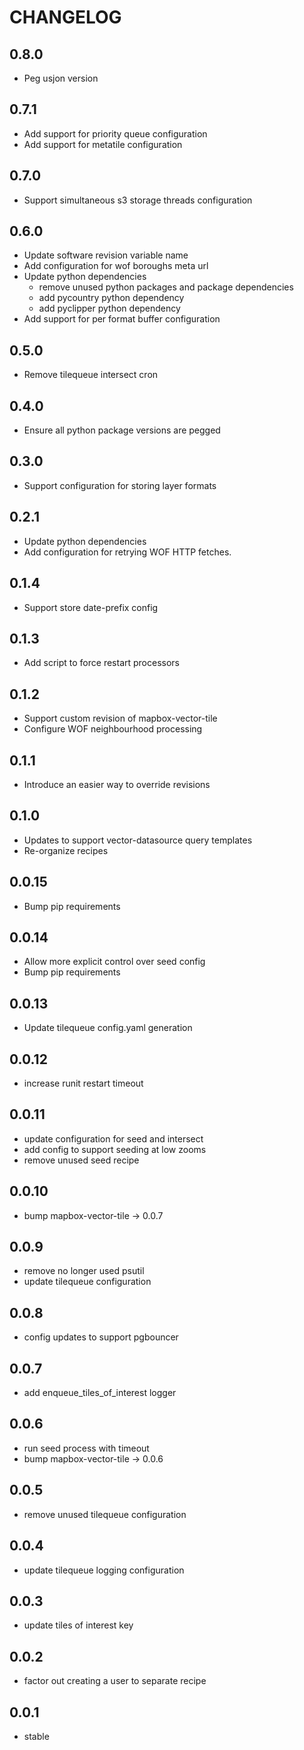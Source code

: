 CHANGELOG
=========

0.8.0
-----
* Peg usjon version

0.7.1
-----
* Add support for priority queue configuration
* Add support for metatile configuration

0.7.0
-----
* Support simultaneous s3 storage threads configuration

0.6.0
-----
* Update software revision variable name
* Add configuration for wof boroughs meta url
* Update python dependencies
  - remove unused python packages and package dependencies
  - add pycountry python dependency
  - add pyclipper python dependency
* Add support for per format buffer configuration

0.5.0
-----
* Remove tilequeue intersect cron

0.4.0
-----
* Ensure all python package versions are pegged

0.3.0
-----
* Support configuration for storing layer formats

0.2.1
-----
* Update python dependencies
* Add configuration for retrying WOF HTTP fetches.

0.1.4
-----
* Support store date-prefix config

0.1.3
-----
* Add script to force restart processors

0.1.2
-----
* Support custom revision of mapbox-vector-tile
* Configure WOF neighbourhood processing

0.1.1
-----
* Introduce an easier way to override revisions

0.1.0
-----
* Updates to support vector-datasource query templates
* Re-organize recipes

0.0.15
------
* Bump pip requirements

0.0.14
------
* Allow more explicit control over seed config
* Bump pip requirements

0.0.13
------
* Update tilequeue config.yaml generation

0.0.12
------
* increase runit restart timeout

0.0.11
------
* update configuration for seed and intersect
* add config to support seeding at low zooms
* remove unused seed recipe

0.0.10
------
* bump mapbox-vector-tile -> 0.0.7

0.0.9
-----
* remove no longer used psutil
* update tilequeue configuration

0.0.8
-----
* config updates to support pgbouncer

0.0.7
-----
* add enqueue_tiles_of_interest logger

0.0.6
-----
* run seed process with timeout
* bump mapbox-vector-tile -> 0.0.6

0.0.5
-----
* remove unused tilequeue configuration

0.0.4
-----
* update tilequeue logging configuration

0.0.3
-----
* update tiles of interest key

0.0.2
-----
* factor out creating a user to separate recipe

0.0.1
-----
* stable
